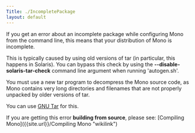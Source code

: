 ```yaml
---
Title: ./IncompletePackage
layout: default
---
```


If you get an error about an incomplete package while configuring Mono
from the command line, this means that your distribution of Mono is
incomplete.

This is typically caused by using old versions of tar (in particular,
this happens in Solaris). You can bypass this check by using the
**--disable-solaris-tar-check** command line argument when running
'autogen.sh'.

You must use a new tar program to decompress the Mono source code, as
Mono contains very long directories and filenames that are not properly
unpacked by older versions of tar.

You can use [GNU Tar](http://www.gnu.org/software/tar/) for this.

If you are getting this error **building from source**, please see:
[Compiling Mono]({{site.url}}/Compiling Mono "wikilink")
